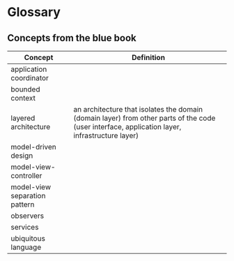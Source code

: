 # Glossary

## Concepts from the blue book

| Concept                       | Definition                                                                                                                                     |
|-------------------------------|------------------------------------------------------------------------------------------------------------------------------------------------|
| application coordinator       |                                                                                                                                                |
| bounded context               |                                                                                                                                                |
| layered architecture          | an architecture that isolates the domain (domain layer) from other parts of the code (user interface, application layer, infrastructure layer) |
| model-driven design           |                                                                                                                                                |
| model-view-controller         |                                                                                                                                                |
| model-view separation pattern |                                                                                                                                                |
| observers                     |                                                                                                                                                |
| services                      |                                                                                                                                                |
| ubiquitous language           |                                                                                                                                                |
